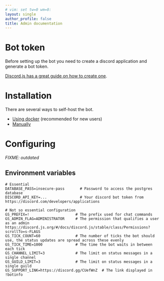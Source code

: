 ```yaml
---
# vim: set tw=0 wm=0:
layout: single
author_profile: false
title: Admin documentation
---
```


# Bot token
Before setting up the bot you need to create a discord application and generate a bot token.

[Discord.js has a great guide on how to create one](https://discordjs.guide/preparations/setting-up-a-bot-application).

# Installation
There are several ways to self-host the bot.

- [Using docker](./docker/) (recommended for new users)
- [Manually](./manual/)

# Configuring
_FIXME: outdated_
## Environment variables

```
# Essential
DATABASE_PASS=insecure-pass       # Password to access the postgres database
DISCORD_API_KEY=...               # Your discord bot token from https://discord.com/developers/applications

# Not so essential configuration
GS_PREFIX=!                     # The prefix used for chat commands
GS_ADMIN_FLAG=ADMINISTRATOR     # The permission that qualifies a user as an admin https://discord.js.org/#/docs/discord.js/stable/class/Permissions?scrollTo=s-FLAGS
GS_TICK_COUNT=60                # The number of ticks the bot should use, the status updates are spread across these evenly
GS_TICK_TIME=1000               # The time the bot waits in between each tick
GS_CHANNEL_LIMIT=3              # The limit on status messages in a single channel
GS_GUILD_LIMIT=3                # The limit on status messages in a single guild
GS_SUPPORT_LINK=https://discord.gg/CUefWnZ  # The link displayed in !botinfo
```